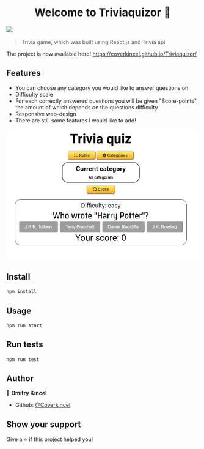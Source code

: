 <h1 align="center">Welcome to Triviaquizor 👋</h1>
<p>
  <img src="https://img.shields.io/badge/version-1.0-blue.svg?cacheSeconds=2592000" />
</p>

> Trivia game, which was built using React.js and Trivia api

The project is now available here! https://coverkincel.github.io/Triviaquizor/

## Features

- You can choose any category you would like to answer questions on
- Difficulty scale
- For each correctly answered questions you will be given "Score-points", the amount of which depends on the questions difficulty
- Responsive web-design
- There are still some features I would like to add!

<img src="Screenshot_trivia.png" width='600px'/>

## Install

```sh
npm install
```

## Usage

```sh
npm run start
```

## Run tests

```sh
npm run test
```

## Author

👤 **Dmitry Kincel**

- Github: [@Coverkincel](https://github.com/Coverkincel)

## Show your support

Give a ⭐️ if this project helped you!
